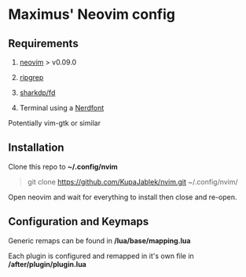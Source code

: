 # Maximus' Neovim config

## Requirements

1. [neovim](https://github.com/neovim/neovim) > v0.09.0

2. [ripgrep](https://github.com/BurntSushi/ripgrep)

3. [sharkdp/fd](https://github.com/sharkdp/fd)

4. Terminal using a [Nerdfont](https://www.nerdfonts.com/)

Potentially vim-gtk or similar

## Installation

Clone this repo to **~/.config/nvim**
> git clone https://github.com/KupaJablek/nvim.git ~/.config/nvim/

Open neovim and wait for everything to install then close and re-open.

## Configuration and Keymaps

Generic remaps can be found in **/lua/base/mapping.lua**

Each plugin is configured and remapped in it's own file in **/after/plugin/plugin.lua**
